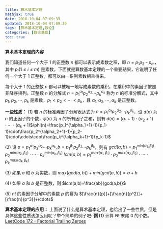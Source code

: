 ```yaml
---
title: 算术基本定理
mathjax: true
date: 2018-10-04 07:09:39
updated: 2018-10-04 07:09:39
tags: [算术基本定理,数论]
categories: [数论基础]
toc: true
---
```



**算术基本定理的内容**

我们知道任何一个大于 $1$ 的正整数 $n$ 都可以表示成素数之积，即 $n=p_1p_2\cdots p_m$，其中 $p_i(1\leqslant i\leqslant m)$ 是素数。下面就是算数基本定理的一个重要结果，它说明了任何一个大于 $1$ 正整数，都可以由一系列素数相乘得来。

每个大于 $1$ 的正整数 $n$ 都可以被唯一地写成素数的乘积，在乘积中的素因子按照非降序排列。正整数 $n$ 的分解式 $n=p_1^{\alpha_1} p_2^{\alpha_2} \cdots p_k^{\alpha_k}$ 称为 $n$ 的标准分解式，其中 $p_1,p_2,\cdots,p_k$ 是素数，$p_1\lt p_2\lt \cdots\lt p_k$，且 $\alpha_1,\alpha_2,\cdots,\alpha_k$ 是正整数。

**一些性质：**
(1) 若 $n​$ 的标准素因子分解表达式为 $n=p_1^{\alpha_1}p_2^{\alpha_2}\cdots p_k^{\alpha_k}​$，设 $d(n)​$ 为 $n​$ 的正因子的个数，$\phi(n)​$ 为 $n​$ 的所有因子之和，则有
$d(n)=(\alpha_1+1)\cdot(\alpha_2+1)\cdot\cdots\cdot(\alpha_k+1)​$
$\phi(n)=\frac{p_1^{\alpha_1+1}-1}{p_1-1}\cdot\frac{p_2^{\alpha_2+1}-1}{p_2-1}\cdot\cdots\cdot\frac{p_k^{\alpha_k+1}-1}{p_k-1}​$

(2) 设 $a=p_1^{\alpha_1} p_2^{\alpha_2} \cdots p_k^{\alpha_k},b=p_1^{\beta_1} p_2^{\beta_2} \cdots p_k^{\beta_k}$，则有
$gcd(a,b)=p_1^{min(\alpha_1,\beta_1)}\cdot p_2^{min(\alpha_2,\beta_2)}\cdot\cdots\cdot p_k^{min(\alpha_k,\beta_k)}$
$lcm(a,b)=p_1^{max(\alpha_1,\beta_1)}\cdot p_2^{max(\alpha_2,\beta_2)}\cdot\cdots\cdot p_k^{max(\alpha_k,\beta_k)}$

(3) 如果 $a$ 和 $b$ 为实数，则
$max(gcd(a,b))+min(gcd(a,b))=a+b$

(4) 如果 $a$ 和 $b$ 是正整数，则
$lcm(a,b)=\frac{ab}{gcd(a,b)}$

(5) $n!$ 的素因子分解中的素数 $p$ 的幂为
$[\frac{n}{p}]+[\frac{n}{p^2}]+[\frac{n}{p^3}]+\cdots$
<!--more-->

**算术基本定理的应用：**
上面说了什么是算术基本定理，也给出了一些性质，但是具体这些性质该怎么用呢？举个简单的例子吧:
**例 (1)** 计算 $N!$ 末尾 $0$ 的个数。
[LeetCode 172 - Factorial Trailing Zeroes](https://gukaifeng.me/2018/10/06/Factorial-Trailing-Zeroes%EF%BC%88%E7%AE%97%E6%9C%AF%E5%9F%BA%E6%9C%AC%E5%AE%9A%E7%90%86%EF%BC%89/)